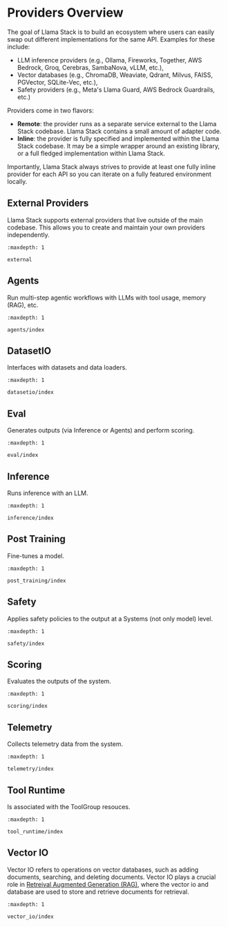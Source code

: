 # Providers Overview

The goal of Llama Stack is to build an ecosystem where users can easily swap out different implementations for the same API. Examples for these include:
- LLM inference providers (e.g., Ollama, Fireworks, Together, AWS Bedrock, Groq, Cerebras, SambaNova, vLLM, etc.),
- Vector databases (e.g., ChromaDB, Weaviate, Qdrant, Milvus, FAISS, PGVector, SQLite-Vec, etc.),
- Safety providers (e.g., Meta's Llama Guard, AWS Bedrock Guardrails, etc.)

Providers come in two flavors:
- **Remote**: the provider runs as a separate service external to the Llama Stack codebase. Llama Stack contains a small amount of adapter code.
- **Inline**: the provider is fully specified and implemented within the Llama Stack codebase. It may be a simple wrapper around an existing library, or a full fledged implementation within Llama Stack.

Importantly, Llama Stack always strives to provide at least one fully inline provider for each API so you can iterate on a fully featured environment locally.

## External Providers

Llama Stack supports external providers that live outside of the main codebase. This allows you to create and maintain your own providers independently.

```{toctree}
:maxdepth: 1

external
```

## Agents
Run multi-step agentic workflows with LLMs with tool usage, memory (RAG), etc.

```{toctree}
:maxdepth: 1

agents/index
```

## DatasetIO
Interfaces with datasets and data loaders.

```{toctree}
:maxdepth: 1

datasetio/index
```

## Eval
Generates outputs (via Inference or Agents) and perform scoring.

```{toctree}
:maxdepth: 1

eval/index
```

## Inference
Runs inference with an LLM.

```{toctree}
:maxdepth: 1

inference/index
```

## Post Training
Fine-tunes a model.

```{toctree}
:maxdepth: 1

post_training/index
```

## Safety
Applies safety policies to the output at a Systems (not only model) level.

```{toctree}
:maxdepth: 1

safety/index
```

## Scoring
Evaluates the outputs of the system.

```{toctree}
:maxdepth: 1

scoring/index
```

## Telemetry
Collects telemetry data from the system.

```{toctree}
:maxdepth: 1

telemetry/index
```

## Tool Runtime
Is associated with the ToolGroup resouces.

```{toctree}
:maxdepth: 1

tool_runtime/index
```

## Vector IO

Vector IO refers to operations on vector databases, such as adding documents, searching, and deleting documents.
Vector IO plays a crucial role in [Retreival Augmented Generation (RAG)](../..//building_applications/rag), where the vector
io and database are used to store and retrieve documents for retrieval.

```{toctree}
:maxdepth: 1

vector_io/index
```
